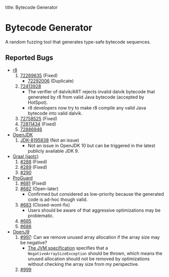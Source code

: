 title: Bytecode Generator

# Bytecode Generator

A random fuzzing tool that generates type-safe bytecode sequences.

## Reported Bugs

* [r8](https://r8.googlesource.com/r8)
    1. [72269635](https://issuetracker.google.com/issues/72269635) (Fixed)
        * [72292006](https://issuetracker.google.com/issues/72292006) (Duplicate)
    1. [72413928](https://issuetracker.google.com/issues/72413928)
        * The verifier of dalvik/ART rejects invalid dalvik bytecode that generated by r8 from valid Java bytecode (accepted by HotSpot).
        * r8 developers now try to make r8 compile any valid Java bytecode into valid dalvik.
    1. [72758525](https://issuetracker.google.com/issues/72758525) (Fixed)
    1. [72811434](https://issuetracker.google.com/issues/72811434) (Fixed)
    1. [72886946](https://issuetracker.google.com/issues/72886946)
* [OpenJDK](http://openjdk.java.net/)
    1. [JDK-8195838](https://bugs.openjdk.java.net/browse/JDK-8195838) (Not an issue)
        * Not an issue in OpenJDK 10 but can be triggered in the latest publicly available JDK 9.
* [Graal (jaotc)]()
    1. [#288](https://github.com/oracle/graal/issues/288) (Fixed)
    1. [#289](https://github.com/oracle/graal/issues/289) (Fixed)
    1. [#290](https://github.com/oracle/graal/issues/290) 
* [ProGuard](https://sourceforge.net/projects/proguard/)
    1. [#681](https://sourceforge.net/p/proguard/bugs/681/) (Fixed)
    1. [#682](https://sourceforge.net/p/proguard/bugs/682/) (Open-later)
        * Confirmed but considered as low-priority because the generated code is ad-hoc though valid.
    1. [#683](https://sourceforge.net/p/proguard/bugs/683/) (Closed-wont-fix)
        * Users should be aware of that aggressive optimizations may be problematic.
    1. [#685](https://sourceforge.net/p/proguard/bugs/685/)
    1. [#686](https://sourceforge.net/p/proguard/bugs/686/)
* [OpenJ9](https://github.com/eclipse/openj9)
    1. [#997](https://github.com/eclipse/openj9/issues/997): Can we remove unused array allocation if the array size may be negative?
         * [The JVM specification](https://docs.oracle.com/javase/specs/jvms/se9/html/jvms-6.html#jvms-6.5.anewarray) specifies that a `NegativeArraySizeException` should be thrown,
         which means the unused allocation should not be removed by optimizations without checking the array size from my perspective.
    1. [#999](https://github.com/eclipse/openj9/issues/999)


<!--
    1. [#1126](https://github.com/eclipse/openj9/issues/1126): **Not an issue**
        * `StackOverflowError` is not enforced by the JVM specification. OpenJ9 applies tail recursion to eliminate stack frames thus no StackOverflowError would be thrown.
-->
